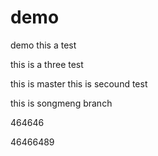 # demo
demo this a test

this is a three test

this is master
this is secound test

this is songmeng branch

464646

46466489